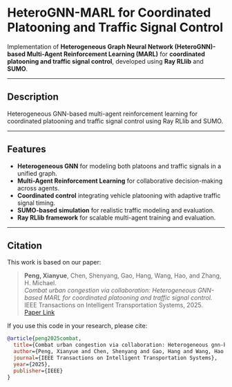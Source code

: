 # HeteroGNN-MARL for Coordinated Platooning and Traffic Signal Control

Implementation of **Heterogeneous Graph Neural Network (HeteroGNN)-based Multi-Agent Reinforcement Learning (MARL)** for **coordinated platooning and traffic signal control**, developed using **Ray RLlib** and **SUMO**.  

---

## Description
Heterogeneous GNN-based multi-agent reinforcement learning for coordinated platooning and traffic signal control using Ray RLlib and SUMO.

---

## Features
- **Heterogeneous GNN** for modeling both platoons and traffic signals in a unified graph.
- **Multi-Agent Reinforcement Learning** for collaborative decision-making across agents.
- **Coordinated control** integrating vehicle platooning with adaptive traffic signal timing.
- **SUMO-based simulation** for realistic traffic modeling and evaluation.
- **Ray RLlib framework** for scalable multi-agent training and evaluation.

---

## Citation
This work is based on our paper:

> **Peng, Xianyue**, Chen, Shenyang, Gao, Hang, Wang, Hao, and Zhang, H. Michael.  
> *Combat urban congestion via collaboration: Heterogeneous GNN-based MARL for coordinated platooning and traffic signal control.*  
> IEEE Transactions on Intelligent Transportation Systems, 2025.  
> [Paper Link](https://ieeexplore.ieee.org/abstract/document/10977660)

If you use this code in your research, please cite:
```bibtex
@article{peng2025combat,
  title={Combat urban congestion via collaboration: Heterogeneous gnn-based marl for coordinated platooning and traffic signal control},
  author={Peng, Xianyue and Chen, Shenyang and Gao, Hang and Wang, Hao and Zhang, H Michael},
  journal={IEEE Transactions on Intelligent Transportation Systems},
  year={2025},
  publisher={IEEE}
}
```
